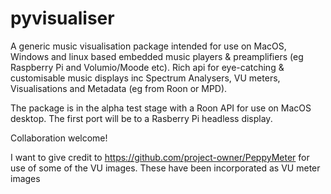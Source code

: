 # pyvisualiser
A generic music visualisation package intended for use on MacOS, Windows and linux based embedded music players &amp; preamplifiers (eg Raspberry Pi and Volumio/Moode etc). Rich api for eye-catching &amp; customisable music displays inc Spectrum Analysers, VU meters, Visualisations and Metadata (eg from  Roon  or MPD).

The package is in the alpha test stage with a Roon API for use on MacOS desktop.  The first port will be to a Rasberry Pi headless display.

Collaboration welcome!

I want to give credit to https://github.com/project-owner/PeppyMeter  for use of some of the VU images.  These have been incorporated as VU meter images
